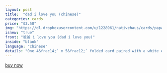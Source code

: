 ```yaml
---
layout: post
title:  "dad i love you (chinese)"
categories: cards
price: "$3.50"
img: "https://dl.dropboxusercontent.com/u/1228961/nativehaus/cards/papa-chinese-thumbnail.jpg"
isnew: "true"
front: "爸爸 i love you (dad i love you)"
inside: "blank"
language: "chinese"
details: "One 4&frac14;″ x 5&frac12;″ folded card paired with a white envelope."
---
```


<a href="https://gum.co/dUga" class="button button--green">buy now</a> <script type="text/javascript" src="https://gumroad.com/js/gumroad.js"></script>
